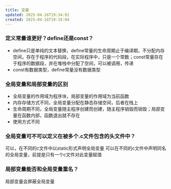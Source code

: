 ```yaml
---
title: 变量
updated: 2025-04-16T19:34:02
created: 2025-04-16T19:18:04
---
```


### 定义常量谁更好？define还是const？
- define只是单纯的文本替换，define常量的生命周期止于编译期，不分配内存空间，存在于程序的代码段，在实际程序中，只是一个常数；const常量存在于程序的数据段，并在堆栈中分配了空间，可以被调用，传递
- const有数据类型，define常量没有数据类型
### 全局变量和局部变量的区别
- 全局变量的作用域为程序块，局部变量的作用域为当前函数
- 内存存储方式不同，全局变量分配在静态存储空间，后者在栈上
- 生命周期不同，全局变量随主程序创建而创建，随主程序销毁而销毁；局部变量在函数内部，函数退出就不存在
- 使用方式不同
### 全局变量可不可以定义在被多个.c文件包含的头文件中？
可以，在不同的c文件中以static形式声明全局变量
可以在不同的c文件中声明同名的全局变量，前提是只有一个c文件对此变量赋值
### 局部变量能否和全局变量重名？
局部变量会屏蔽全局变量

